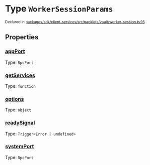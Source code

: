 # Type `WorkerSessionParams`
<sub>Declared in [packages/sdk/client-services/src/packlets/vault/worker-session.ts:16](https://github.com/dxos/protocols/blob/main/packages/sdk/client-services/src/packlets/vault/worker-session.ts#L16)</sub>




## Properties
### [appPort](https://github.com/dxos/protocols/blob/main/packages/sdk/client-services/src/packlets/vault/worker-session.ts#L19)
Type: <code>RpcPort</code>

### [getServices](https://github.com/dxos/protocols/blob/main/packages/sdk/client-services/src/packlets/vault/worker-session.ts#L17)
Type: <code>function</code>

### [options](https://github.com/dxos/protocols/blob/main/packages/sdk/client-services/src/packlets/vault/worker-session.ts#L21)
Type: <code>object</code>

### [readySignal](https://github.com/dxos/protocols/blob/main/packages/sdk/client-services/src/packlets/vault/worker-session.ts#L20)
Type: <code>Trigger&lt;Error | undefined&gt;</code>

### [systemPort](https://github.com/dxos/protocols/blob/main/packages/sdk/client-services/src/packlets/vault/worker-session.ts#L18)
Type: <code>RpcPort</code>
